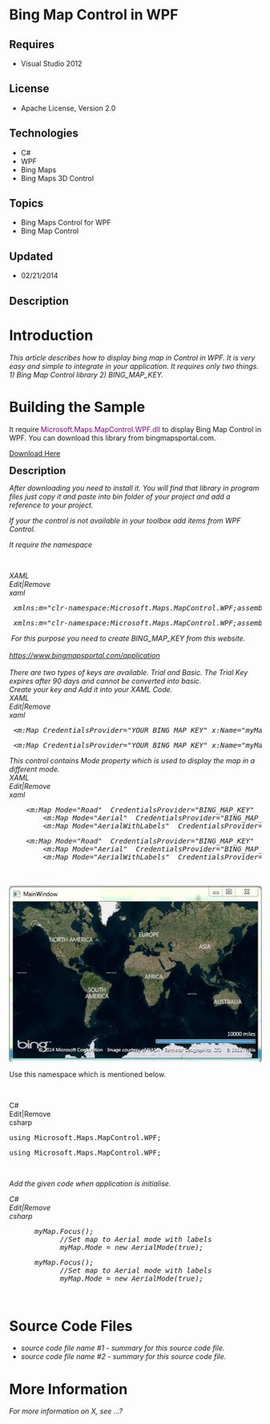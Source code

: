 # Bing Map Control in WPF
## Requires
- Visual Studio 2012
## License
- Apache License, Version 2.0
## Technologies
- C#
- WPF
- Bing Maps
- Bing Maps 3D Control
## Topics
- Bing Maps Control for WPF
- Bing Map Control
## Updated
- 02/21/2014
## Description

<h1>Introduction</h1>
<p><em>This article describes how to display bing map in Control in WPF. It is very easy and simple to integrate in your application. It requires only two things. 1) Bing Map Control library 2) BING_MAP_KEY.<br>
</em></p>
<h1><span>Building the Sample</span></h1>
<p>It require <span style="background-color:#ffffff; color:#800080">Microsoft.Maps.MapControl.WPF.dll</span> to display Bing Map Control in WPF. You can download this library from bingmapsportal.com.</p>
<p><a title="Download Here" href="http://www.microsoft.com/en-us/download/confirmation.aspx?id=27165">Download Here</a></p>
<p><span style="font-size:20px; font-weight:bold">Description</span></p>
<p><em>After downloading you need to install it. You will find that library in program files just copy it and paste into bin folder of your project and add a reference to your project.
</em></p>
<p><em>If your the control is not available in your toolbox add items from WPF Control.<br>
</em></p>
<p><em>It require the namespace</em></p>
<p><em>&nbsp;</em></p>
<div class="scriptcode">
<div class="pluginEditHolder" pluginCommand="mceScriptCode">
<div class="title"><em><span>XAML</span></em></div>
<div class="pluginLinkHolder"><em><span class="pluginEditHolderLink">Edit</span>|<span class="pluginRemoveHolderLink">Remove</span></em></div>
<em><span class="hidden">xaml</span>
<pre class="hidden"> xmlns:m=&quot;clr-namespace:Microsoft.Maps.MapControl.WPF;assembly=Microsoft.Maps.MapControl.WPF&quot;</pre>
<div class="preview">
<pre class="xaml">&nbsp;xmlns:m=&quot;clr-namespace:Microsoft.Maps.MapControl.WPF;assembly=Microsoft.Maps.MapControl.WPF&quot;</pre>
</div>
</em></div>
</div>
<div class="endscriptcode"><em>&nbsp;For this purpose you need to create BING_MAP_KEY from this website.<br>
</em></div>
<div class="endscriptcode"><em><br>
</em></div>
<div class="endscriptcode"><em><a href="https://www.bingmapsportal.com/application">https://www.bingmapsportal.com/application</a></em></div>
<div class="endscriptcode"><em><br>
</em></div>
<div class="endscriptcode"><em>There are two types of keys are available. Trial and Basic. The Trial Key expires after 90 days and cannot be converted into basic.<br>
</em></div>
<div class="endscriptcode"><em>Create your key and Add it into your XAML Code.<br>
</em></div>
<div class="scriptcode">
<div class="pluginEditHolder" pluginCommand="mceScriptCode">
<div class="title"><em><span>XAML</span></em></div>
<div class="pluginLinkHolder"><em><span class="pluginEditHolderLink">Edit</span>|<span class="pluginRemoveHolderLink">Remove</span></em></div>
<em><span class="hidden">xaml</span>
<pre class="hidden"> &lt;m:Map CredentialsProvider=&quot;YOUR_BING_MAP_KEY&quot; x:Name=&quot;myMap&quot; /&gt;</pre>
<div class="preview">
<pre class="xaml">&nbsp;<span class="xaml__tag_start">&lt;m</span>:Map&nbsp;<span class="xaml__attr_name">CredentialsProvider</span>=<span class="xaml__attr_value">&quot;YOUR_BING_MAP_KEY&quot;</span>&nbsp;x:<span class="xaml__attr_name">Name</span>=<span class="xaml__attr_value">&quot;myMap&quot;</span>&nbsp;<span class="xaml__tag_start">/&gt;</span></pre>
</div>
</em></div>
</div>
<div class="endscriptcode"><em>This control contains Mode property which is used to display the map in a different mode.</em></div>
<div class="endscriptcode"></div>
<div class="endscriptcode"><em>
<div class="scriptcode">
<div class="pluginEditHolder" pluginCommand="mceScriptCode">
<div class="title"><span>XAML</span></div>
<div class="pluginLinkHolder"><span class="pluginEditHolderLink">Edit</span>|<span class="pluginRemoveHolderLink">Remove</span></div>
<span class="hidden">xaml</span>
<pre class="hidden">    &lt;m:Map Mode=&quot;Road&quot;  CredentialsProvider=&quot;BING_MAP_KEY&quot;  Grid.Column=&quot;0&quot; Grid.Row=&quot;0&quot; /&gt;
        &lt;m:Map Mode=&quot;Aerial&quot;  CredentialsProvider=&quot;BING_MAP_KEY&quot; Grid.Column=&quot;1&quot; Grid.Row=&quot;0&quot; /&gt;
        &lt;m:Map Mode=&quot;AerialWithLabels&quot;  CredentialsProvider=&quot;BING_MAP_KEY&quot; Grid.Column=&quot;0&quot; Grid.Row=&quot;1&quot; /&gt;</pre>
<div class="preview">
<pre class="xaml">&nbsp;&nbsp;&nbsp;&nbsp;<span class="xaml__tag_start">&lt;m</span>:Map&nbsp;<span class="xaml__attr_name">Mode</span>=<span class="xaml__attr_value">&quot;Road&quot;</span>&nbsp;&nbsp;<span class="xaml__attr_name">CredentialsProvider</span>=<span class="xaml__attr_value">&quot;BING_MAP_KEY&quot;</span>&nbsp;&nbsp;Grid.<span class="xaml__attr_name">Column</span>=<span class="xaml__attr_value">&quot;0&quot;</span>&nbsp;Grid.<span class="xaml__attr_name">Row</span>=<span class="xaml__attr_value">&quot;0&quot;</span>&nbsp;<span class="xaml__tag_start">/&gt;</span>&nbsp;
&nbsp;&nbsp;&nbsp;&nbsp;&nbsp;&nbsp;&nbsp;&nbsp;<span class="xaml__tag_start">&lt;m</span>:Map&nbsp;<span class="xaml__attr_name">Mode</span>=<span class="xaml__attr_value">&quot;Aerial&quot;</span>&nbsp;&nbsp;<span class="xaml__attr_name">CredentialsProvider</span>=<span class="xaml__attr_value">&quot;BING_MAP_KEY&quot;</span>&nbsp;Grid.<span class="xaml__attr_name">Column</span>=<span class="xaml__attr_value">&quot;1&quot;</span>&nbsp;Grid.<span class="xaml__attr_name">Row</span>=<span class="xaml__attr_value">&quot;0&quot;</span>&nbsp;<span class="xaml__tag_start">/&gt;</span>&nbsp;
&nbsp;&nbsp;&nbsp;&nbsp;&nbsp;&nbsp;&nbsp;&nbsp;<span class="xaml__tag_start">&lt;m</span>:Map&nbsp;<span class="xaml__attr_name">Mode</span>=<span class="xaml__attr_value">&quot;AerialWithLabels&quot;</span>&nbsp;&nbsp;<span class="xaml__attr_name">CredentialsProvider</span>=<span class="xaml__attr_value">&quot;BING_MAP_KEY&quot;</span>&nbsp;Grid.<span class="xaml__attr_name">Column</span>=<span class="xaml__attr_value">&quot;0&quot;</span>&nbsp;Grid.<span class="xaml__attr_name">Row</span>=<span class="xaml__attr_value">&quot;1&quot;</span>&nbsp;<span class="xaml__tag_start">/&gt;</span></pre>
</div>
</div>
</div>
<div class="endscriptcode">&nbsp;</div>
<br>
</em></div>
<div class="endscriptcode"><em><img id="109199" src="109199-bing%20map.jpg" alt="" width="525" height="352"></em></div>
<p>Use this namespace which is mentioned below.</p>
<p>&nbsp;</p>
<div class="scriptcode">
<div class="pluginEditHolder" pluginCommand="mceScriptCode">
<div class="title"><span>C#</span></div>
<div class="pluginLinkHolder"><span class="pluginEditHolderLink">Edit</span>|<span class="pluginRemoveHolderLink">Remove</span></div>
<span class="hidden">csharp</span>
<pre class="hidden">using Microsoft.Maps.MapControl.WPF;</pre>
<div class="preview">
<pre class="csharp"><span class="cs__keyword">using</span>&nbsp;Microsoft.Maps.MapControl.WPF;</pre>
</div>
</div>
</div>
<p>&nbsp;</p>
<p><em>Add the given code when application is initialise.</em></p>
<p><em></em></p>
<div class="scriptcode"><em>
<div class="pluginEditHolder" pluginCommand="mceScriptCode">
<div class="title"><span>C#</span></div>
<div class="pluginLinkHolder"><span class="pluginEditHolderLink">Edit</span>|<span class="pluginRemoveHolderLink">Remove</span></div>
<span class="hidden">csharp</span>
<pre class="hidden">      myMap.Focus();
            //Set map to Aerial mode with labels
            myMap.Mode = new AerialMode(true);</pre>
<div class="preview">
<pre class="csharp">&nbsp;&nbsp;&nbsp;&nbsp;&nbsp;&nbsp;myMap.Focus();&nbsp;
&nbsp;&nbsp;&nbsp;&nbsp;&nbsp;&nbsp;&nbsp;&nbsp;&nbsp;&nbsp;&nbsp;&nbsp;<span class="cs__com">//Set&nbsp;map&nbsp;to&nbsp;Aerial&nbsp;mode&nbsp;with&nbsp;labels</span>&nbsp;
&nbsp;&nbsp;&nbsp;&nbsp;&nbsp;&nbsp;&nbsp;&nbsp;&nbsp;&nbsp;&nbsp;&nbsp;myMap.Mode&nbsp;=&nbsp;<span class="cs__keyword">new</span>&nbsp;AerialMode(<span class="cs__keyword">true</span>);</pre>
</div>
</div>
</em></div>
<p><em></em></p>
<p>&nbsp;</p>
<h1><span>Source Code Files</span></h1>
<ul>
<li><em>source code file name #1 - summary for this source code file.</em> </li><li><em><em>source code file name #2 - summary for this source code file.</em></em>
</li></ul>
<h1>More Information</h1>
<p><em>For more information on X, see ...?</em></p>
